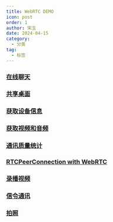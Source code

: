 ```yaml
---
title: WebRTC DEMO
icon: post
order: 1
author: 宋玉
date: 2024-04-15
category:
  - 分类
tag:
  - 标签
---
```



### [在线聊天](https://brain.songxingguo.com/demo//WebRTC/Chat/Chat.html)
  
<Chat />


### [共享桌面](https://brain.songxingguo.com/demo//WebRTC/DesktopRecorder.html)
  
<DesktopRecorder />


### [获取设备信息](https://brain.songxingguo.com/demo//WebRTC/GetDevices.html)
  
<GetDevices />


### [获取视频和音频](https://brain.songxingguo.com/demo//WebRTC/GetVideoAndAudio.html)
  
<GetVideoAndAudio />


### [通讯质量统计](https://brain.songxingguo.com/demo//WebRTC/Getstats.html)
  
<Getstats />


### [RTCPeerConnection with WebRTC](https://brain.songxingguo.com/demo//WebRTC/Peerconnection.html)
  
<Peerconnection />


### [录播视频](https://brain.songxingguo.com/demo//WebRTC/Recorder.html)
  
<Recorder />


### [信令通讯](https://brain.songxingguo.com/demo//WebRTC/Signal.html)
  
<Signal />


### [拍照](https://brain.songxingguo.com/demo//WebRTC/Takephoto.html)
  
<Takephoto />


<script setup>
import Chat from "@components/WebRTC/Chat/Chat.vue";
import DesktopRecorder from "@components/WebRTC/DesktopRecorder.vue";
import GetDevices from "@components/WebRTC/GetDevices.vue";
import GetVideoAndAudio from "@components/WebRTC/GetVideoAndAudio.vue";
import Getstats from "@components/WebRTC/Getstats.vue";
import Peerconnection from "@components/WebRTC/Peerconnection.vue";
import Recorder from "@components/WebRTC/Recorder.vue";
import Signal from "@components/WebRTC/Signal.vue";
import Takephoto from "@components/WebRTC/Takephoto.vue";
</script>